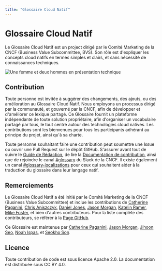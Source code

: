 ```yaml
---
title: "Glossaire Cloud Natif"
---
```


# Glossaire Cloud Natif

Le Glossaire Cloud Natif est un project dirigé par le Comité Marketing de la CNCF (Business Value Subcommittee, BVS).
Son rôle est d'expliquer les concepts cloud natifs en termes simples et clairs, et sans nécessité de connaissances techniques.

<p><img class="mt-5" src="/images/homepage/stage.jpg" alt="Une femme et deux hommes en présentation technique"></p>

## Contribution

Toute personne est invitée à suggérer des changements, des ajouts, ou des amélioration au Glossaire Cloud Natif.
Nous employons un processus dirigé par la communauté, et gouverné par la CNCF, afin de développer et d'améliorer ce lexique partagé.
Ce Glossaire fournit un plateforme indépendante de toute solution propriétaire, afin d'organiser un vocabulaire partagé par tous, le tout centré autour des technologies cloud natives.
Les contributions sont les bienvenues pour tous les participants adhérant au principe du projet, ainsi qu'à sa charte.

Toute personne souhaitant faire une contribution peut soumettre une Issue ou ouvrir une Pull Request sur le dépôt GitHub.
S'assurer avant tout de suivre le [Guide de Rédaction](/style-guide/), de lire la [Documentation de contribution](/contribute/), ainsi que de rejoindre le canal [#glossary](https://cloud-native.slack.com/archives/C02TX20MQBB) du Slack de la CNCF.
Il existe également un canal [#glossary-localizations](https://cloud-native.slack.com/archives/C02N2RGFXDF) pour ceux qui souhaitent aider à la traduction du glossaire dans leur langage natif.

## Remerciements

Le Glossaire Cloud Natif a été initié par le Comité Marketing de la CNCF (Business Value Subcommittee) et inclue les contributions de
[Catherine Paganini](https://www.linkedin.com/in/catherinepaganini/en/), 
[Chris Aniszczyk](https://www.linkedin.com/in/caniszczyk/), 
[Daniel Jones](https://www.linkedin.com/in/danieljoneseb/?originalSubdomain=uk), 
[Jason Morgan](https://www.linkedin.com/in/jasonmorgan2/), 
[Katelin Ramer](https://www.linkedin.com/in/katelinramer/), 
[Mike Foster](https://www.linkedin.com/in/mfosterche/?originalSubdomain=ca), 
et bien d'autres contributeurs.
Pour la liste complète des contributeurs, se référer à la [Page GitHub](https://github.com/cncf/glossary/graphs/contributors).

Ce Glossaire est maintenue par
[Catherine Paganini](https://www.linkedin.com/in/catherinepaganini/en/), 
[Jason Morgan](https://www.linkedin.com/in/jasonmorgan2/), 
[Jihoon Seo](https://www.linkedin.com/in/jihoon-seo/), 
[Noah Ispas](https://www.linkedin.com/in/noah-ispas-0665b42a/), 
et [Seokho Son](https://www.linkedin.com/in/seokho-son/).

## Licence

Toute contribution de code est sous licence Apache 2.0.
La documentation est distribuée sous CC BY 4.0.
